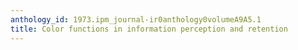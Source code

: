 ```yaml
---
anthology_id: 1973.ipm_journal-ir0anthology0volumeA9A5.1
title: Color functions in information perception and retention
---
```

